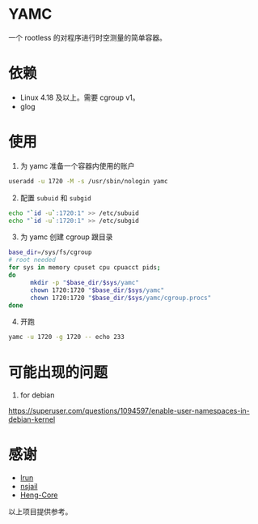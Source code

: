 # YAMC

一个 rootless 的对程序进行时空测量的简单容器。

# 依赖

- Linux 4.18 及以上。需要 cgroup v1。
- glog

# 使用

1. 为 yamc 准备一个容器内使用的账户

```bash
useradd -u 1720 -M -s /usr/sbin/nologin yamc
```

2. 配置 `subuid` 和 `subgid`

```bash
echo "`id -u`:1720:1" >> /etc/subuid
echo "`id -u`:1720:1" >> /etc/subgid
```

3. 为 yamc 创建 cgroup 跟目录

```bash
base_dir=/sys/fs/cgroup
# root needed
for sys in memory cpuset cpu cpuacct pids;
do
      mkdir -p "$base_dir/$sys/yamc"
      chown 1720:1720 "$base_dir/$sys/yamc"
      chown 1720:1720 "$base_dir/$sys/yamc/cgroup.procs"
done
```

4. 开跑

```bash
yamc -u 1720 -g 1720 -- echo 233
```

# 可能出现的问题

1. for debian

https://superuser.com/questions/1094597/enable-user-namespaces-in-debian-kernel

# 感谢

- [lrun](https://github.com/quark-zju/lrun)
- [nsjail](https://github.com/google/nsjail)
- [Heng-Core](https://github.com/ThinkSpiritLab/heng-core)

以上项目提供参考。